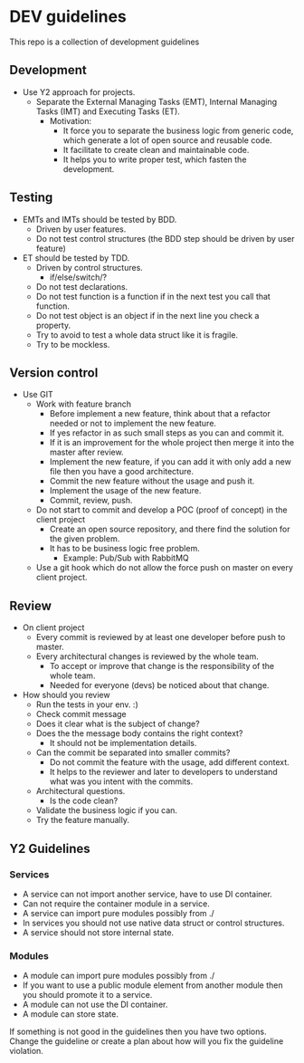 # DEV guidelines
This repo is a collection of development guidelines

## Development
- Use Y2 approach for projects.
  - Separate the External Managing Tasks (EMT), Internal Managing Tasks (IMT) and Executing Tasks (ET).
    - Motivation:
      - It force you to separate the business logic from generic code, which generate a lot of open source and reusable code.
      - It facilitate to create clean and maintainable code.
      - It helps you to write proper test, which fasten the development.
## Testing
- EMTs and IMTs should be tested by BDD. 
  - Driven by user features.
  - Do not test control structures (the BDD step should be driven by user feature)
- ET should be tested by TDD.
  - Driven by control structures. 
    - if/else/switch/?
  - Do not test declarations.
  - Do not test function is a function if in the next test you call that function.
  - Do not test object is an object if in the next line you check a property.
  - Try to avoid to test a whole data struct like it is fragile.
  - Try to be mockless.

## Version control
- Use GIT
  - Work with feature branch
    - Before implement a new feature, think about that a refactor needed or not to implement the new feature.
    - If yes refactor in as such small steps as you can and commit it.
    - If it is an improvement for the whole project then merge it into the master after review.
    - Implement the new feature, if you can add it with only add a new file then you have a good architecture.
    - Commit the new feature without the usage and push it.
    - Implement the usage of the new feature.
    - Commit, review, push.
  - Do not start to commit and develop a POC (proof of concept) in the client project
    - Create an open source repository, and there find the solution for the given problem.
    - It has to be business logic free problem. 
      - Example: Pub/Sub with RabbitMQ
  - Use a git hook which do not allow the force push on master on every client project.

## Review
- On client project
  - Every commit is reviewed by at least one developer before push to master.
  - Every architectural changes is reviewed by the whole team.
    - To accept or improve that change is the responsibility of the whole team.
    - Needed for everyone (devs) be noticed about that change.
- How should you review
  - Run the tests in your env. :)
  - Check commit message
  - Does it clear what is the subject of change?
  - Does the the message body contains the right context?
    - It should not be implementation details.
  - Can the commit be separated into smaller commits?
    - Do not commit the feature with the usage, add different context.
    - It helps to the reviewer and later to developers to understand what was you intent with the commits.
  - Architectural questions.
    - Is the code clean?
  - Validate the business logic if you can.
  - Try the feature manually.


## Y2 Guidelines
### Services
  - A service can not import another service, have to use DI container.
  - Can not require the container module in a service.
  - A service can import pure modules possibly from ./
  - In services you should not use native data struct or control structures.
  - A service should not store internal state.

### Modules
  - A module can import pure modules possibly from ./  
  - If you want to use a public module element from another module then you should promote it to a service. 	  
  - A module can not use the DI container.
  - A module can store state.

If something is not good in the guidelines then you have two options. Change the guideline or create a plan about how will you fix the guideline violation.
